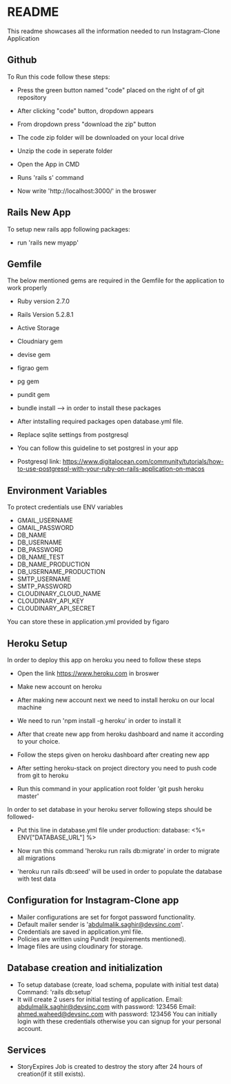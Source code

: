 # README

This readme showcases all the information needed to run Instagram-Clone Application

## Github

To Run this code follow these steps:

- Press the green button named "code" placed on the right of of git repository

- After clicking "code" button, dropdown appears

- From dropdown press "download the zip" button

- The code zip folder will be downloaded on your local drive

- Unzip the code in seperate folder

- Open the App in CMD

- Runs 'rails s' command

- Now write 'http://localhost:3000/' in the broswer

## Rails New App

To setup new rails app following packages:

- run 'rails new myapp'

## Gemfile

The below mentioned gems are required in the Gemfile for the application to work properly

- Ruby version 2.7.0

- Rails Version 5.2.8.1

- Active Storage

- Cloudniary gem

- devise gem

- figrao gem

- pg gem

- pundit gem

- bundle install --> in order to install these packages

- After intstalling required packages open database.yml file.

- Replace sqlite settings from postgresql

- You can follow this guideline to set postgresl in your app

- Postgresql link: https://www.digitalocean.com/community/tutorials/how-to-use-postgresql-with-your-ruby-on-rails-application-on-macos

## Environment Variables

To protect credentials use ENV variables

- GMAIL_USERNAME
- GMAIL_PASSWORD
- DB_NAME
- DB_USERNAME
- DB_PASSWORD
- DB_NAME_TEST
- DB_NAME_PRODUCTION
- DB_USERNAME_PRODUCTION
- SMTP_USERNAME
- SMTP_PASSWORD
- CLOUDINARY_CLOUD_NAME
- CLOUDINARY_API_KEY
- CLOUDINARY_API_SECRET

You can store these in application.yml provided by figaro

## Heroku Setup

In order to deploy this app on heroku you need to follow these steps

- Open the link https://www.heroku.com in broswer

- Make new account on heroku

- After making new account next we need to install heroku on our local machine

- We need to run 'npm install -g heroku' in order to install it

- After that create new app from heroku dashboard and name it according to your choice.

- Follow the steps given on heroku dashboard after creating new app

- After setting heroku-stack on project directory you need to push code from git to heroku

- Run this command in your application root folder 'git push heroku master'

In order to set database in your heroku server following steps should be followed-

- Put this line in database.yml file under production: database: <%= ENV["DATABASE_URL"] %>

- Now run this command 'heroku run rails db:migrate' in order to migrate all migrations

- 'heroku run rails db:seed' will be used in order to populate the database with test data

## Configuration for Instagram-Clone app

- Mailer configurations are set for forgot password functionality.
- Default mailer sender is 'abdulmalik.saghir@devsinc.com'.
- Credentials are saved in application.yml file.
- Policies are written using Pundit (requirements mentioned).
- Image files are using cloudinary for storage.

## Database creation and initialization

- To setup database (create, load schema, populate with initial test data)
  Command: 'rails db:setup'
- It will create 2 users for initial testing of application.
  Email: abdulmalik.saghir@devsinc.com with password: 123456
  Email: ahmed.waheed@devsinc.com with password: 123456
  You can initially login with these credentials otherwise
  you can signup for your personal account.

## Services

- StoryExpires Job is created to destroy the story after 24 hours of creation(if it still exists).
